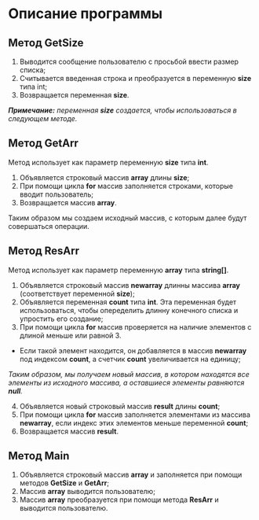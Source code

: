# Описание программы
## Метод **GetSize**
1. Выводится сообщение пользователю с просьбой ввести размер списка;
2. Считывается введенная строка и преобразуется в переменную **size** типа int;
3. Возвращается переменная **size**.

***Примечание:** переменная **size** создается, чтобы использоваться в следующем методе.*
## Метод **GetArr**
Метод использует как параметр переменную **size** типа **int**.

1. Объявляется строковый массив **array** длины **size**;
2. При помощи цикла **for** массив заполняется строками, которые вводит пользователь;
3. Возвращается массив **array**.

Таким образом мы создаем исходный массив, с которым далее будут совершаться операции.
## Метод **ResArr**
Метод использует как параметр переменную **array** типа **string[]**.

1. Объявляется строковый массив **newarray** длинны массива **array** (соответствует переменной **size**);
2. Объявляется переменная **count** типа **int**. Эта переменная будет использоваться, чтобы опеределить длинну конечного списка и упростить его создание;
3. При помощи цикла **for** массив проверяется на наличие элементов с длиной меньше или равной 3. 
* Если такой элемент находится, он добавляется в массив **newarray** под индексом **count**, а счетчик **count** увеличивается на единицу;


*Таким образом, мы получаем новый массив, в котором находятся все элементы из исходного массива, а оставшиеся элементы равняются **null**.*

4. Объявляется новый строковый массив **result** длины **count**;
5. При помощи цикла **for** массив заполняется элементами из массива **newarray**, если индекс этих элементов меньше переменной **count**;
6. Возвращается массив **result**.
## Метод **Main**
1. Объявляется строковый массив **array** и заполняется при помощи методов **GetSize** и **GetArr**;
2. Массив **array** выводится пользователю;
3. Массив **array** преобразуется при помощи метода **ResArr** и выводится пользователю.